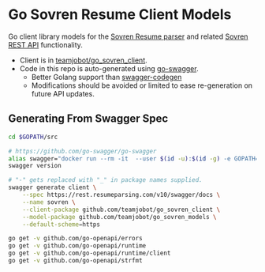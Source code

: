 # Go Sovren Resume Client Models
Go client library models for the [Sovren Resume parser](https://www.sovren.com/products/parser) and related
[Sovren REST API](https://docs.sovren.com/API/Rest#first-steps) functionality.

- Client is in [teamjobot/go_sovren_client](https://github.com/teamjobot/go_sovren_client).
- Code in this repo is auto-generated using [go-swagger](https://github.com/go-swagger/go-swagger).
  - Better Golang support than [swagger-codegen](https://github.com/swagger-api/swagger-codegen)
  - Modifications should be avoided or limited to ease re-generation on future API updates.

## Generating From Swagger Spec

```bash
cd $GOPATH/src

# https://github.com/go-swagger/go-swagger
alias swagger="docker run --rm -it  --user $(id -u):$(id -g) -e GOPATH=$GOPATH:/go -v $HOME:$HOME -w $(pwd) quay.io/goswagger/swagger"
swagger version

# "-" gets replaced with "_" in package names supplied.
swagger generate client \
    --spec https://rest.resumeparsing.com/v10/swagger/docs \
    --name sovren \
    --client-package github.com/teamjobot/go_sovren_client \
    --model-package github.com/teamjobot/go_sovren_models \
    --default-scheme=https

go get -v github.com/go-openapi/errors
go get -v github.com/go-openapi/runtime
go get -v github.com/go-openapi/runtime/client
go get -v github.com/go-openapi/strfmt
```